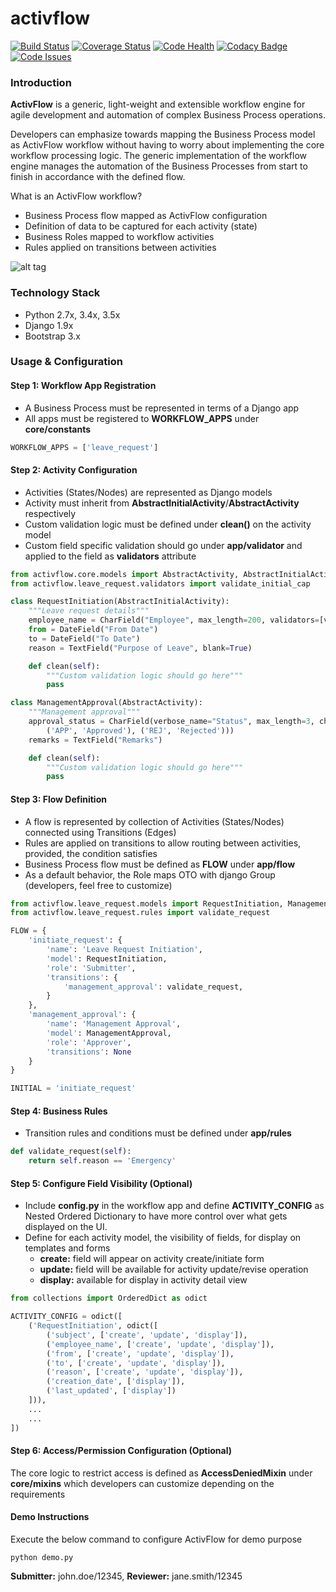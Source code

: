 # activflow

[![Build Status](https://travis-ci.org/faxad/ActivFlow.svg?branch=master)](https://travis-ci.org/faxad/ActivFlow)
[![Coverage Status](https://coveralls.io/repos/github/faxad/ActivFlow/badge.svg?branch=master)](https://coveralls.io/github/faxad/ActivFlow?branch=master)
[![Code Health](https://landscape.io/github/faxad/ActivFlow/master/landscape.svg?style=flat)](https://landscape.io/github/faxad/ActivFlow/master)
[![Codacy Badge](https://api.codacy.com/project/badge/grade/f1cb2c6766cb4539ac1c3d4057996047)](https://www.codacy.com/app/fawadhq/ActivFlow)
[![Code Issues](https://www.quantifiedcode.com/api/v1/project/767844efa40e45e9b6e7689e37464272/badge.svg)](https://www.quantifiedcode.com/app/project/767844efa40e45e9b6e7689e37464272)

### Introduction
**ActivFlow** is a generic, light-weight and extensible workflow engine for agile development and automation of complex Business Process operations.

Developers can emphasize towards mapping the Business Process model as ActivFlow workflow without having to worry about implementing the core workflow processing logic. The generic implementation of the workflow engine manages the automation of the Business Processes from start to finish in accordance with the defined flow.

What is an ActivFlow workflow?
- Business Process flow mapped as ActivFlow configuration
- Definition of data to be captured for each activity (state)
- Business Roles mapped to workflow activities
- Rules applied on transitions between activities

![alt tag](https://cloud.githubusercontent.com/assets/6130967/14062046/b055de98-f3a2-11e5-9d13-e74e4a9252f7.png)

### Technology Stack
- Python 2.7x, 3.4x, 3.5x
- Django 1.9x
- Bootstrap 3.x

### Usage & Configuration

#### Step 1: Workflow App Registration
- A Business Process must be represented in terms of a Django app
- All apps must be registered to **WORKFLOW_APPS** under **core/constants**
```python
WORKFLOW_APPS = ['leave_request']
```

#### Step 2: Activity Configuration
- Activities (States/Nodes) are represented as Django models
- Activity must inherit from **AbstractInitialActivity**/**AbstractActivity** respectively
- Custom validation logic must be defined under **clean()** on the activity model
- Custom field specific validation should go under **app/validator** and applied to the field as **validators** attribute
```python
from activflow.core.models import AbstractActivity, AbstractInitialActivity
from activflow.leave_request.validators import validate_initial_cap

class RequestInitiation(AbstractInitialActivity):
    """Leave request details"""
    employee_name = CharField("Employee", max_length=200, validators=[validate_initial_cap])
    from = DateField("From Date")
    to = DateField("To Date")
    reason = TextField("Purpose of Leave", blank=True)

    def clean(self):
        """Custom validation logic should go here"""
        pass

class ManagementApproval(AbstractActivity):
    """Management approval"""
    approval_status = CharField(verbose_name="Status", max_length=3, choices=(
        ('APP', 'Approved'), ('REJ', 'Rejected')))
    remarks = TextField("Remarks")

    def clean(self):
        """Custom validation logic should go here"""
        pass

```
#### Step 3: Flow Definition
- A flow is represented by collection of Activities (States/Nodes) connected using Transitions (Edges)
- Rules are applied on transitions to allow routing between activities, provided, the condition satisfies
- Business Process flow must be defined as **FLOW** under **app/flow**
- As a default behavior, the Role maps OTO with django Group (developers, feel free to customize)
```python
from activflow.leave_request.models import RequestInitiation, ManagementApproval
from activflow.leave_request.rules import validate_request

FLOW = {
    'initiate_request': {
        'name': 'Leave Request Initiation',
        'model': RequestInitiation,
        'role': 'Submitter',
        'transitions': {
            'management_approval': validate_request,
        }
    },
    'management_approval': {
        'name': 'Management Approval',
        'model': ManagementApproval,
        'role': 'Approver',
        'transitions': None
    }
}

INITIAL = 'initiate_request'
```
#### Step 4: Business Rules
- Transition rules and conditions must be defined under **app/rules**
```python
def validate_request(self):
    return self.reason == 'Emergency'
```

#### Step 5: Configure Field Visibility (Optional)
- Include **config.py** in the workflow app and define **ACTIVITY_CONFIG** as Nested Ordered Dictionary to have more control over what gets displayed on the UI.
- Define for each activity model, the visibility of fields, for display on templates and forms 
    - **create:** field will appear on activity create/initiate form
    - **update:** field will be available for activity update/revise operation
    - **display:** available for display in activity detail view
```python
from collections import OrderedDict as odict

ACTIVITY_CONFIG = odict([
    ('RequestInitiation', odict([
        ('subject', ['create', 'update', 'display']),
        ('employee_name', ['create', 'update', 'display']),
        ('from', ['create', 'update', 'display']),
        ('to', ['create', 'update', 'display']),
        ('reason', ['create', 'update', 'display']),
        ('creation_date', ['display']),
        ('last_updated', ['display'])
    ])),
    ...
    ...
])

```

#### Step 6: Access/Permission Configuration (Optional)
The core logic to restrict access is defined as **AccessDeniedMixin** under **core/mixins** which developers can customize depending on the requirements

#### Demo Instructions
Execute the below command to configure ActivFlow for demo purpose
```
python demo.py
```
**Submitter:** john.doe/12345, **Reviewer:** jane.smith/12345
